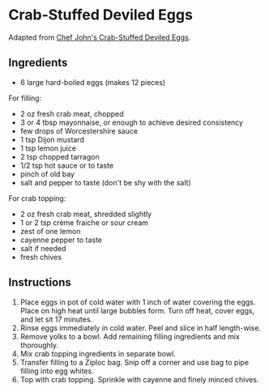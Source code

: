 # Crab-Stuffed Deviled Eggs

Adapted from [Chef John's Crab-Stuffed Deviled Eggs](http://foodwishes.blogspot.com/2013/12/crab-stuffed-deviled-eggs-i-love-to-say.html).

## Ingredients

- 6 large hard-boiled eggs (makes 12 pieces)

For filling: 
- 2 oz fresh crab meat, chopped
- 3 or 4 tbsp mayonnaise, or enough to achieve desired consistency
- few drops of Worcestershire sauce
- 1 tsp Dijon mustard
- 1 tsp lemon juice
- 2 tsp chopped tarragon
- 1/2 tsp hot sauce or to taste
- pinch of old bay
- salt and pepper to taste (don't be shy with the salt) 

For crab topping:
- 2 oz fresh crab meat, shredded slightly
- 1 or 2 tsp crème fraiche or sour cream
- zest of one lemon
- cayenne pepper to taste
- salt if needed
- fresh chives

## Instructions

1. Place eggs in pot of cold water with 1 inch of water covering the eggs. Place on high heat until large bubbles form. Turn off heat, cover eggs, and let sit 17 minutes.
2. Rinse eggs immediately in cold water. Peel and slice in half length-wise.
3. Remove yolks to a bowl. Add remaining filling ingredients and mix thoroughly.
4. Mix crab topping ingredients in separate bowl.
5. Transfer filling to a Ziploc bag. Snip off a corner and use bag to pipe filling into egg whites.
6. Top with crab topping. Sprinkle with cayenne and finely minced chives.